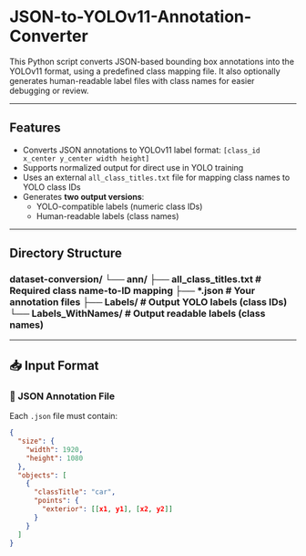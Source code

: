 # JSON-to-YOLOv11-Annotation-Converter
This Python script converts JSON-based bounding box annotations into the YOLOv11 format, using a predefined class mapping file. It also optionally generates human-readable label files with class names for easier debugging or review.

---

##  Features

- Converts JSON annotations to YOLOv11 label format: `[class_id x_center y_center width height]`
- Supports normalized output for direct use in YOLO training
- Uses an external `all_class_titles.txt` file for mapping class names to YOLO class IDs
- Generates **two output versions**:
  - YOLO-compatible labels (numeric class IDs)
  - Human-readable labels (class names)

---

##  Directory Structure

### dataset-conversion/ └── ann/ ├── all_class_titles.txt # Required class name-to-ID mapping ├── *.json # Your annotation files ├── Labels/ # Output YOLO labels (class IDs) └── Labels_WithNames/ # Output readable labels (class names)


---

## 📥 Input Format

### 🔹 JSON Annotation File

Each `.json` file must contain:

```json
{
  "size": {
    "width": 1920,
    "height": 1080
  },
  "objects": [
    {
      "classTitle": "car",
      "points": {
        "exterior": [[x1, y1], [x2, y2]]
      }
    }
  ]
}

